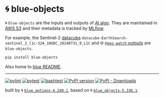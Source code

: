 # 🌀 blue-objects

🌀 `blue-objects` are the inputs and outputs of [AI algo](https://github.com/kamangir/giza). They are maintained in [AWS S3](https://aws.amazon.com/s3/) and their metadata is tracked by [MLflow](https://mlflow.org/).

For example, the Sentinel-2 [datacube](https://github.com/kamangir/blue-geo/tree/main/blue_geo/datacube) `datacube-EarthSearch-sentinel_2_l1c-S2A_10UDC_20240731_0_L1C` and 🌐 [`@geo watch` outputs](https://github.com/kamangir/blue-geo/tree/main/blue_geo/watch) are `blue-objects`.

```bash
pip install blue-objects
```

Also home to [blue README](./blue_objects/README/).

---


[![pylint](https://github.com/kamangir/blue-objects/actions/workflows/pylint.yml/badge.svg)](https://github.com/kamangir/blue-objects/actions/workflows/pylint.yml) [![pytest](https://github.com/kamangir/blue-objects/actions/workflows/pytest.yml/badge.svg)](https://github.com/kamangir/blue-objects/actions/workflows/pytest.yml) [![bashtest](https://github.com/kamangir/blue-objects/actions/workflows/bashtest.yml/badge.svg)](https://github.com/kamangir/blue-objects/actions/workflows/bashtest.yml) [![PyPI version](https://img.shields.io/pypi/v/blue-objects.svg)](https://pypi.org/project/blue-objects/) [![PyPI - Downloads](https://img.shields.io/pypi/dd/blue-objects)](https://pypistats.org/packages/blue-objects)

built by 🌀 [`blue_options-4.240.1`](https://github.com/kamangir/awesome-bash-cli), based on 🌀 [`blue_objects-5.336.1`](https://github.com/kamangir/blue-objects).
